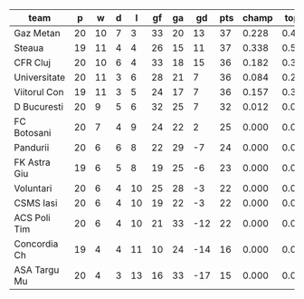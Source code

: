 |     team     | p  | w  | d | l  | gf | ga | gd  | pts | champ | top2  | top3  | top4  |  5-7  | bot4  | bot3  | bot2  |
|--------------|----|----|---|----|----|----|-----|-----|-------|-------|-------|-------|-------|-------|-------|-------|
| Gaz Metan    | 20 | 10 | 7 |  3 | 33 | 20 |  13 |  37 | 0.228 | 0.447 | 0.639 | 0.803 | 0.197 | 0.000 | 0.000 | 0.000|
| Steaua       | 19 | 11 | 4 |  4 | 26 | 15 |  11 |  37 | 0.338 | 0.563 | 0.736 | 0.867 | 0.133 | 0.000 | 0.000 | 0.000|
| CFR Cluj     | 20 | 10 | 6 |  4 | 33 | 18 |  15 |  36 | 0.182 | 0.380 | 0.575 | 0.768 | 0.232 | 0.000 | 0.000 | 0.000|
| Universitate | 20 | 11 | 3 |  6 | 28 | 21 |   7 |  36 | 0.084 | 0.218 | 0.394 | 0.599 | 0.401 | 0.000 | 0.000 | 0.000|
| Viitorul Con | 19 | 11 | 3 |  5 | 24 | 17 |   7 |  36 | 0.157 | 0.346 | 0.543 | 0.731 | 0.269 | 0.000 | 0.000 | 0.000|
| D Bucuresti  | 20 |  9 | 5 |  6 | 32 | 25 |   7 |  32 | 0.012 | 0.046 | 0.114 | 0.231 | 0.750 | 0.000 | 0.000 | 0.000|
| FC Botosani  | 20 |  7 | 4 |  9 | 24 | 22 |   2 |  25 | 0.000 | 0.000 | 0.000 | 0.001 | 0.409 | 0.089 | 0.029 | 0.005|
| Pandurii     | 20 |  6 | 6 |  8 | 22 | 29 |  -7 |  24 | 0.000 | 0.000 | 0.000 | 0.000 | 0.172 | 0.254 | 0.115 | 0.026|
| FK Astra Giu | 19 |  6 | 5 |  8 | 19 | 25 |  -6 |  23 | 0.000 | 0.000 | 0.000 | 0.001 | 0.261 | 0.183 | 0.081 | 0.018|
| Voluntari    | 20 |  6 | 4 | 10 | 25 | 28 |  -3 |  22 | 0.000 | 0.000 | 0.000 | 0.000 | 0.057 | 0.481 | 0.264 | 0.071|
| CSMS Iasi    | 20 |  6 | 4 | 10 | 19 | 22 |  -3 |  22 | 0.000 | 0.000 | 0.000 | 0.000 | 0.083 | 0.448 | 0.265 | 0.063|
| ACS Poli Tim | 20 |  6 | 4 | 10 | 21 | 33 | -12 |  22 | 0.000 | 0.000 | 0.000 | 0.000 | 0.033 | 0.604 | 0.384 | 0.134|
| Concordia Ch | 19 |  4 | 4 | 11 | 10 | 24 | -14 |  16 | 0.000 | 0.000 | 0.000 | 0.000 | 0.003 | 0.948 | 0.887 | 0.760|
| ASA Targu Mu | 20 |  4 | 3 | 13 | 16 | 33 | -17 |  15 | 0.000 | 0.000 | 0.000 | 0.000 | 0.000 | 0.992 | 0.974 | 0.924|

